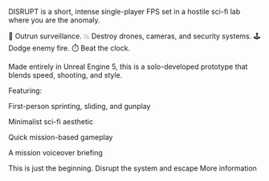 DISRUPT is a short, intense single-player FPS set in a hostile sci-fi lab where you are the anomaly.

🧠 Outrun surveillance.
💥 Destroy drones, cameras, and security systems.
🕹️ Dodge enemy fire.
⏱️ Beat the clock.

Made entirely in Unreal Engine 5, this is a solo-developed prototype that blends speed, shooting, and style.

Featuring:

First-person sprinting, sliding, and gunplay

Minimalist sci-fi aesthetic

Quick mission-based gameplay

A mission voiceover briefing

This is just the beginning. Disrupt the system and escape
More information
